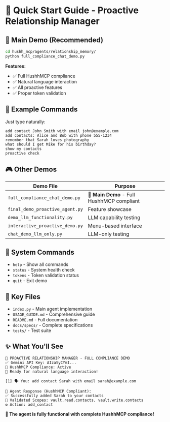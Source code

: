 # 🚀 Quick Start Guide - Proactive Relationship Manager

## 🎯 Main Demo (Recommended)

```bash
cd hushh_mcp/agents/relationship_memory/
python full_compliance_chat_demo.py
```

**Features:**
- ✅ Full HushhMCP compliance
- ✅ Natural language interaction
- ✅ All proactive features
- ✅ Proper token validation

## 💬 Example Commands

Just type naturally:

```
add contact John Smith with email john@example.com
add contacts: Alice and Bob with phone 555-1234
remember that Sarah loves photography
what should I get Mike for his birthday?
show my contacts
proactive check
```

## 🎮 Other Demos

| Demo File | Purpose |
|-----------|---------|
| `full_compliance_chat_demo.py` | 🎯 **Main Demo** - Full HushhMCP compliant |
| `final_demo_proactive_agent.py` | Feature showcase |
| `demo_llm_functionality.py` | LLM capability testing |
| `interactive_proactive_demo.py` | Menu-based interface |
| `chat_demo_llm_only.py` | LLM-only testing |

## 🔧 System Commands

- `help` - Show all commands
- `status` - System health check
- `tokens` - Token validation status
- `quit` - Exit demo

## 📁 Key Files

- `index.py` - Main agent implementation
- `USAGE_GUIDE.md` - Comprehensive guide
- `README.md` - Full documentation
- `docs/specs/` - Complete specifications
- `tests/` - Test suite

## ✨ What You'll See

```
🎯 PROACTIVE RELATIONSHIP MANAGER - FULL COMPLIANCE DEMO
✅ Gemini API Key: AIzaSyCYmI...
🔐 HushhMCP Compliance: Active
💬 Ready for natural language interaction!

[1] 🗣️ You: add contact Sarah with email sarah@example.com

🤖 Agent Response (HushhMCP Compliant):
✅ Successfully added Sarah to your contacts
🔐 Validated Scopes: vault.read.contacts, vault.write.contacts
⚙️ Action: add_contact
```

**🎉 The agent is fully functional with complete HushhMCP compliance!**
